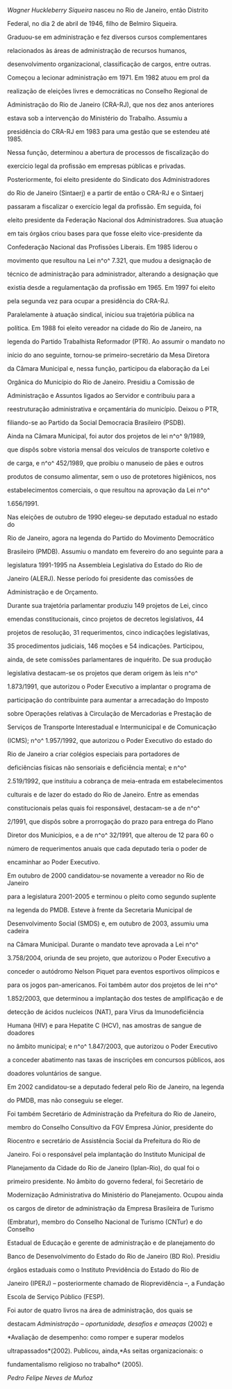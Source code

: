 

*Wagner Huckleberry Siqueira* nasceu no Rio de Janeiro, então Distrito

Federal, no dia 2 de abril de 1946, filho de Belmiro Siqueira.



Graduou-se em administração e fez diversos cursos complementares

relacionados às áreas de administração de recursos humanos,

desenvolvimento organizacional, classificação de cargos, entre outras.



Começou a lecionar administração em 1971. Em 1982 atuou em prol da

realização de eleições livres e democráticas no Conselho Regional de

Administração do Rio de Janeiro (CRA-RJ), que nos dez anos anteriores

estava sob a intervenção do Ministério do Trabalho. Assumiu a

presidência do CRA-RJ em 1983 para uma gestão que se estendeu até 1985.

Nessa função, determinou a abertura de processos de fiscalização do

exercício legal da profissão em empresas públicas e privadas.

Posteriormente, foi eleito presidente do Sindicato dos Administradores

do Rio de Janeiro (Sintaerj) e a partir de então o CRA-RJ e o Sintaerj

passaram a fiscalizar o exercício legal da profissão. Em seguida, foi

eleito presidente da Federação Nacional dos Administradores. Sua atuação

em tais órgãos criou bases para que fosse eleito vice-presidente da

Confederação Nacional das Profissões Liberais. Em 1985 liderou o

movimento que resultou na Lei n^o^ 7.321, que mudou a designação de

técnico de administração para administrador, alterando a designação que

existia desde a regulamentação da profissão em 1965. Em 1997 foi eleito

pela segunda vez para ocupar a presidência do CRA-RJ.



Paralelamente à atuação sindical, iniciou sua trajetória pública na

política. Em 1988 foi eleito vereador na cidade do Rio de Janeiro, na

legenda do Partido Trabalhista Reformador (PTR). Ao assumir o mandato no

início do ano seguinte, tornou-se primeiro-secretário da Mesa Diretora

da Câmara Municipal e, nessa função, participou da elaboração da Lei

Orgânica do Município do Rio de Janeiro. Presidiu a Comissão de

Administração e Assuntos ligados ao Servidor e contribuiu para a

reestruturação administrativa e orçamentária do município. Deixou o PTR,

filiando-se ao Partido da Social Democracia Brasileiro (PSDB).



Ainda na Câmara Municipal, foi autor dos projetos de lei n^o^ 9/1989,

que dispôs sobre vistoria mensal dos veículos de transporte coletivo e

de carga, e n^o^ 452/1989, que proibiu o manuseio de pães e outros

produtos de consumo alimentar, sem o uso de protetores higiênicos, nos

estabelecimentos comerciais, o que resultou na aprovação da Lei n^o^

1.656/1991.



Nas eleições de outubro de 1990 elegeu-se deputado estadual no estado do

Rio de Janeiro, agora na legenda do Partido do Movimento Democrático

Brasileiro (PMDB). Assumiu o mandato em fevereiro do ano seguinte para a

legislatura 1991-1995 na Assembleia Legislativa do Estado do Rio de

Janeiro (ALERJ). Nesse período foi presidente das comissões de

Administração e de Orçamento.



Durante sua trajetória parlamentar produziu 149 projetos de Lei, cinco

emendas constitucionais, cinco projetos de decretos legislativos, 44

projetos de resolução, 31 requerimentos, cinco indicações legislativas,

35 procedimentos judiciais, 146 moções e 54 indicações. Participou,

ainda, de sete comissões parlamentares de inquérito. De sua produção

legislativa destacam-se os projetos que deram origem às leis n^o^

1.873/1991, que autorizou o Poder Executivo a implantar o programa de

participação do contribuinte para aumentar a arrecadação do Imposto

sobre Operações relativas à Circulação de Mercadorias e Prestação de

Serviços de Transporte Interestadual e Intermunicipal e de Comunicação

(ICMS); n^o^ 1.957/1992, que autorizou o Poder Executivo do estado do

Rio de Janeiro a criar colégios especiais para portadores de

deficiências físicas não sensoriais e deficiência mental; e n^o^

2.519/1992, que instituiu a cobrança de meia-entrada em estabelecimentos

culturais e de lazer do estado do Rio de Janeiro. Entre as emendas

constitucionais pelas quais foi responsável, destacam-se a de n^o^

2/1991, que dispôs sobre a prorrogação do prazo para entrega do Plano

Diretor dos Municípios, e a de n^o^ 32/1991, que alterou de 12 para 60 o

número de requerimentos anuais que cada deputado teria o poder de

encaminhar ao Poder Executivo.



Em outubro de 2000 candidatou-se novamente a vereador no Rio de Janeiro

para a legislatura 2001-2005 e terminou o pleito como segundo suplente

na legenda do PMDB. Esteve à frente da Secretaria Municipal de

Desenvolvimento Social (SMDS) e, em outubro de 2003, assumiu uma cadeira

na Câmara Municipal. Durante o mandato teve aprovada a Lei n^o^

3.758/2004, oriunda de seu projeto, que autorizou o Poder Executivo a

conceder o autódromo Nelson Piquet para eventos esportivos olímpicos e

para os jogos pan-americanos. Foi também autor dos projetos de lei n^o^

1.852/2003, que determinou a implantação dos testes de amplificação e de

detecção de ácidos nucleicos (NAT), para Vírus da Imunodeficiência

Humana (HIV) e para Hepatite C (HCV), nas amostras de sangue de doadores

no âmbito municipal; e n^o^ 1.847/2003, que autorizou o Poder Executivo

a conceder abatimento nas taxas de inscrições em concursos públicos, aos

doadores voluntários de sangue.



Em 2002 candidatou-se a deputado federal pelo Rio de Janeiro, na legenda

do PMDB, mas não conseguiu se eleger.



Foi também Secretário de Administração da Prefeitura do Rio de Janeiro,

membro do Conselho Consultivo da FGV Empresa Júnior, presidente do

Riocentro e secretário de Assistência Social da Prefeitura do Rio de

Janeiro. Foi o responsável pela implantação do Instituto Municipal de

Planejamento da Cidade do Rio de Janeiro (Iplan-Rio), do qual foi o

primeiro presidente. No âmbito do governo federal, foi Secretário de

Modernização Administrativa do Ministério do Planejamento. Ocupou ainda

os cargos de diretor de administração da Empresa Brasileira de Turismo

(Embratur), membro do Conselho Nacional de Turismo (CNTur) e do Conselho

Estadual de Educação e gerente de administração e de planejamento do

Banco de Desenvolvimento do Estado do Rio de Janeiro (BD Rio). Presidiu

órgãos estaduais como o Instituto Previdência do Estado do Rio de

Janeiro (IPERJ) – posteriormente chamado de Rioprevidência –, a Fundação

Escola de Serviço Público (FESP).



Foi autor de quatro livros na área de administração, dos quais se

destacam *Administração* *– oportunidade, desafios e ameaças* (2002) e

*Avaliação de desempenho: como romper e superar modelos

ultrapassados*(2002). Publicou, ainda,*As seitas organizacionais: o

fundamentalismo religioso no trabalho* (2005).



*Pedro Felipe Neves de Muñoz*



